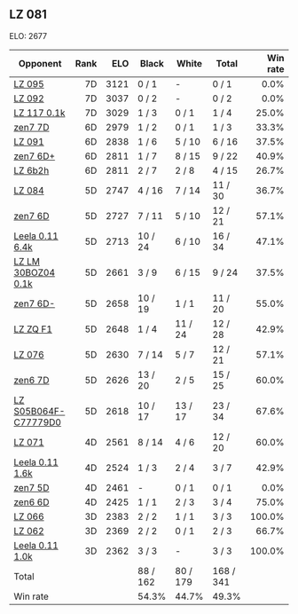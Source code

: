 ## LZ 081 ##

ELO: 2677

Opponent | Rank | ELO | Black | White | Total | Win rate
---------|-----:|----:|-------|-------|-------|-------:
[LZ 095](LZ%20095.md) | 7D | 3121 | 0 / 1 | - | 0 / 1 | 0.0%
[LZ 092](LZ%20092.md) | 7D | 3037 | 0 / 2 | - | 0 / 2 | 0.0%
[LZ 117 0.1k](LZ%20117%200.1k.md) | 7D | 3029 | 1 / 3 | 0 / 1 | 1 / 4 | 25.0%
[zen7 7D](zen7%207D.md) | 6D | 2979 | 1 / 2 | 0 / 1 | 1 / 3 | 33.3%
[LZ 091](LZ%20091.md) | 6D | 2838 | 1 / 6 | 5 / 10 | 6 / 16 | 37.5%
[zen7 6D+](zen7%206D+.md) | 6D | 2811 | 1 / 7 | 8 / 15 | 9 / 22 | 40.9%
[LZ 6b2h](LZ%206b2h.md) | 6D | 2811 | 2 / 7 | 2 / 8 | 4 / 15 | 26.7%
[LZ 084](LZ%20084.md) | 5D | 2747 | 4 / 16 | 7 / 14 | 11 / 30 | 36.7%
[zen7 6D](zen7%206D.md) | 5D | 2727 | 7 / 11 | 5 / 10 | 12 / 21 | 57.1%
[Leela 0.11 6.4k](Leela%200.11%206.4k.md) | 5D | 2713 | 10 / 24 | 6 / 10 | 16 / 34 | 47.1%
[LZ LM 30BOZ04 0.1k](LZ%20LM%2030BOZ04%200.1k.md) | 5D | 2661 | 3 / 9 | 6 / 15 | 9 / 24 | 37.5%
[zen7 6D-](zen7%206D-.md) | 5D | 2658 | 10 / 19 | 1 / 1 | 11 / 20 | 55.0%
[LZ ZQ F1](LZ%20ZQ%20F1.md) | 5D | 2648 | 1 / 4 | 11 / 24 | 12 / 28 | 42.9%
[LZ 076](LZ%20076.md) | 5D | 2630 | 7 / 14 | 5 / 7 | 12 / 21 | 57.1%
[zen6 7D](zen6%207D.md) | 5D | 2626 | 13 / 20 | 2 / 5 | 15 / 25 | 60.0%
[LZ S05B064F-C77779D0](LZ%20S05B064F-C77779D0.md) | 5D | 2618 | 10 / 17 | 13 / 17 | 23 / 34 | 67.6%
[LZ 071](LZ%20071.md) | 4D | 2561 | 8 / 14 | 4 / 6 | 12 / 20 | 60.0%
[Leela 0.11 1.6k](Leela%200.11%201.6k.md) | 4D | 2524 | 1 / 3 | 2 / 4 | 3 / 7 | 42.9%
[zen7 5D](zen7%205D.md) | 4D | 2461 | - | 0 / 1 | 0 / 1 | 0.0%
[zen6 6D](zen6%206D.md) | 4D | 2425 | 1 / 1 | 2 / 3 | 3 / 4 | 75.0%
[LZ 066](LZ%20066.md) | 3D | 2383 | 2 / 2 | 1 / 1 | 3 / 3 | 100.0%
[LZ 062](LZ%20062.md) | 3D | 2369 | 2 / 2 | 0 / 1 | 2 / 3 | 66.7%
[Leela 0.11 1.0k](Leela%200.11%201.0k.md) | 3D | 2362 | 3 / 3 | - | 3 / 3 | 100.0%
Total | | | 88 / 162 | 80 / 179 | 168 / 341 | 
Win rate| | | 54.3% | 44.7% | 49.3% | 
